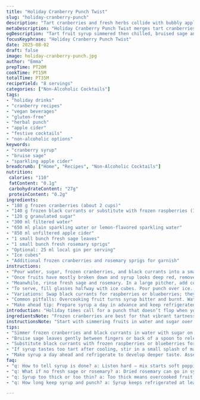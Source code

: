 ```yaml
---
title: "Holiday Cranberry Punch Twist"
slug: "holiday-cranberry-punch"
description: "Tart cranberries and fresh herbs collide with bubbly apple cider and a hint of citrus sparkling water. Simmered fruits smashed to burst, strained smooth—then chilled. Herbal notes lifted by bruised sage, rosemary aromatic garnishes, optionally spiked with local gin. Refreshing, sharp, crowd-friendly, vegan and gluten-free, with substitutions for frozen berries and sweeteners. A punch that sings in layers—fruity, herbal, fizzy. Timing guided by fruit bursting and aroma release, not clocks. Plus tips for fixing syrup too sweet or too tart and making it a make-ahead staple. Great at holiday parties, easy on prep, yet looks fancy."
metaDescription: "Holiday Cranberry Punch Twist merges tart cranberries, bruised herbs, apple cider, and sparkling water. Chill syrup overnight, bruise sage briefly, garnish with rosemary. Vegan and gluten-free."
ogDescription: "Tart fruit syrup simmered then chilled, bruised sage and rosemary garnish. Apple cider and sparkling water mix for crisp, layered holiday punch. Add gin if desired."
focusKeyphrase: "Holiday Cranberry Punch Twist"
date: 2025-08-02
draft: false
image: holiday-cranberry-punch.jpg
author: "Emma"
prepTime: PT20M
cookTime: PT15M
totalTime: PT35M
recipeYield: "8 servings"
categories: ["Non-Alcoholic Cocktails"]
tags:
- "holiday drinks"
- "cranberry recipes"
- "vegan beverages"
- "gluten-free"
- "herbal punch"
- "apple cider"
- "festive cocktails"
- "non-alcoholic options"
keywords:
- "cranberry syrup"
- "bruise sage"
- "sparkling apple cider"
breadcrumb: ["Home", "Recipes", "Non-Alcoholic Cocktails"]
nutrition: 
 calories: "110"
 fatContent: "0.1g"
 carbohydrateContent: "27g"
 proteinContent: "0.2g"
ingredients:
- "180 g frozen cranberries (about 2 cups)"
- "140 g frozen black currants or substitute with frozen raspberries (1 cup)"
- "120 g granulated sugar"
- "300 ml filtered water"
- "650 ml plain sparkling water or lemon-flavored sparkling water"
- "850 ml unfiltered apple cider"
- "1 small bunch fresh sage leaves"
- "1 small bunch fresh rosemary sprigs"
- "Optional: 25 ml local gin per serving"
- "Ice cubes"
- "Additional frozen cranberries and rosemary sprigs for garnish"
instructions:
- "Pour water, sugar, frozen cranberries, and black currants into a small saucepan. Set flame to medium-high and watch closely—the mixture will bubble and foam as the berries rupture, usually 10-12 minutes. Use a wooden masher or potato masher to crush fruits when they start popping. The popping sound changes from soft to a sharp crackle—that’s your cue to finish cooking."
- "Once fruits have mostly broken down and syrup looks deep red, remove from heat. Pour through a fine mesh sieve or chinois set over a bowl. Use the back of a spoon to press and extract as much juice as possible. Don’t force too much pulp through or your punch will be cloudy and gritty. Let cool completely in the fridge—chilling thickens the flavor and smooths sweetness."
- "Meanwhile, rinse fresh sage and rosemary. In a large pitcher, add cooled syrup, sparkling water, and apple cider. Bruise 3 sage leaves gently by crushing between fingers to release oils, then toss them in. Let sit 3-6 minutes; longer starts to lean bitter. Fish out sage leaves to keep brightness intact."
- "To serve, fill glasses halfway with ice cubes. Pour punch over ice. Drop a fresh rosemary sprig and a few frozen cranberries in each glass for color and earthy aroma. If adult version desired, add 25 ml gin per glass. Stir gently to combine. The ice will dilute slowly, melding flavors without drowning them."
- "Variations: Swap black currants for raspberries or blueberries; they burst quicker and add a softer tartness. Replace granulated sugar with honey or maple syrup for depth—reduce by 25% because sweeter. Substitute apple cider with pear juice for a different fruit note. Want fizzier punch? Use chilled tonic water but cut back syrup slightly to compensate bitterness."
- "Common pitfalls: Overcooking fruit turns syrup bitter and burnt. Watch for color shift from bright red to dark burgundy. If punch is too tart, add splash of maple syrup or simple syrup after mixing. Too sweet? Add a squeeze of fresh lemon juice and more sparkling water. Always chill syrup fully before mixing to avoid fizz loss."
- "Make ahead tip: Prepare syrup a day in advance and keep refrigerated. Assemble punch and add sparkling water just before serving to preserve bubbles. Keeps fresh herbs looking vibrant if added last minute."
introduction: "Holiday times call for a punch that doesn’t flop when you need it most. I’ve tried everything—from cloyingly sweet mixes drowning in soda to bitter experiments from overcooked fruits. This punch nails that middle ground with bruised herbs bringing depth while the cranberry base stays refreshing and sharp. Preparing the syrup just right—when berries start to pop, fruit skins loosening and releasing vivid red hues—is key. You’ll hear that subtle crackle, smell the sharp tang swelling in the kitchen. Chill the syrup overnight and it thickens and settles flavors. Toss bruised sage leaves for 5 minutes, the punch smells herbal but not medicinal. Finally, rosemary on glass edges smells piney, festive. No fillers, just real fruit and bubbles, ready to spike if you want. This punch has mobility—substitute with whatever berries are on hand. Frozen raspberries, black currants, even blueberries change texture but keep that punch spirit alive. Believe me, a splash of local gin turns it into a party magic trick. But it’s just as good without. It’s a solid go-to when you want fresh, festive, un-fussy, and multi-sensory fun. No artificial colors or powders—only the crackle, pop, fizz, herb twig crack when you stir."
ingredientsNote: "Frozen cranberries are best for that vibrant tartness and pop but if unavailable, fresh cranberries work—just extend simmering time until they burst. Black currants are less common; frozen raspberries or blueberries are excellent swaps for milder sweetness and color variation. Sugar amount can be tweaked—start less, add more if needed after syrup chills. Replace with honey or maple syrup for complexity, but reduce quantity since those are sweeter and heavier. For liquids, unfiltered apple cider adds body with some cloudiness; clear apple juice can dial it down if you want a lighter look. Sparkling water is your fizz base—plain or lightly lemon flavored keeps it balanced. Herbal accents—sage and rosemary—aren’t decorative only. Bruising sage releases essential oils that lift the punch like natural perfume. Rosemary is less bitter than you expect if just dropped in glass as garnish, providing thyme-like freshness. For alcohol lovers, local gin suits the herbal profile best but vodka is neutral alternative. Keep ice handy to avoid dilution early; you want slow melt for layered flavor unfolding on palate."
instructionsNote: "Start with simmering fruits in water and sugar over medium-high heat. Listen for the shift in popping sound—soft to sharp crackle—and watch when skins split and mixture bubbles frothy and thick. Use a potato masher to push fruit down now and then for full rupture; this step builds the syrup’s body and tart punchiness. Strain immediately afterward to avoid gritty texture. Don’t rush squeezing the pulp through sieve—too much leads to bitterness and cloudy punch. Keep syrup in fridge overnight if possible. Combine syrup, sparkling water, and cider in large pitcher. Bruise sage between fingers or with spoon to awaken aromas, but stick around 3-6 minutes max to avoid bitterness. Remove leaves carefully. Fill glasses with ice—your best friend for slow dilution and freshening—pour punch, garnish with rosemary and extra frozen berries for color and scent burst. For adult crowd, drop shot of gin into glass, stir gently to marry flavors. Avoid stirring too vigorously to keep bubbles alive. This punch stands up well for several hours if iced properly."
tips:
- "Simmer frozen cranberries and black currants in water with sugar on medium-high. Listen for the shift — berries start soft popping, then sharp crackle signals break apart. Push down fruit occasionally to burst skins and release color. Avoid overcooking or bitter notes develop. Don’t rush straining pulp through sieve; too much forces cloudiness. Chill syrup fully to thicken flavor and mellow sweetness before mixing punch."
- "Bruise sage leaves gently between fingers or back of a spoon to release essential oils but keep it brief — 3 to 6 minutes max. Longer contact leans bitter, ruins fresh herbal brightness. Fish leaves out carefully for clarity in punch. Rosemary goes fresh in glass, dropped as garnish — adds piney scent without bitterness. Fresh herbs behave differently from dried, use sparingly if dried at syrup stage."
- "Substitute black currants with frozen raspberries or blueberries for milder tartness and quicker burst; watch timing carefully. Replace granulated sugar with honey or maple syrup, reduce by 25% due to sweetness and weight. Apple cider can be swapped for pear juice for a different fruit character. Want more fizz? Use chilled tonic water, but cut syrup a bit to offset tonic bitterness."
- "If syrup tastes too tart after cooling, stir in a small splash of maple syrup. If too sweet, squeeze fresh lemon juice and add a bit more sparkling water to dilute sweetness without losing fizz. Salt pinch brightens sweetness and calms acidity. Don’t add sparkling water too early or it kills carbonation; add last gently and stir lightly to keep bubbles alive. Timing and gentle handling key for fizz."
- "Make syrup a day ahead and refrigerate to develop deeper taste. Assemble punch just before serving — add sparkling water last for freshest bubbles. Keep ice handy for slow dilution and flavor melding. Local gin works best if spiking, vodka is neutral alternative. Frozen cranberries preferred but fresh work extending simmer. Leftover syrup good as mixer, drizzle or cocktail boost. Fresh herbs in glass invite scent experience before sipping."
faq:
- "q: How to tell syrup is done? a: Listen hard — mix starts soft popping then sharp crackle as skins split. Color goes from bright red to a deeper burgundy. Texture thickens, bubbles frothy. Stop simmering right after most berries burst. Overcook and bitterness grows fast."
- "q: What if no fresh sage or rosemary? a: Dried rosemary can go in syrup stage sparingly but expect less brightness. Sage oil won’t release well from dried leaves; better skip or add fresh herb tincture if you have. Garnishes lose aroma, punch profile flattens without fresh herbs."
- "q: Syrup too thick or too thin? a: Too thick means overcooked fruit, flavor risks bitter burnt. Too thin means undercooked, weak flavor. Adjust simmer time. If syrup too sweet, add lemon and sparkling water. Too tart? Maple syrup splash helps balance after chill. Straining well avoids gritty mouthfeel."
- "q: How long keep syrup and punch? a: Syrup keeps refrigerated at least 3 days, sometimes longer. Punch best fresh day of assembling, ice slowly dilutes flavor. Mix sparkling water last to preserve bubbles. Leftover syrup freezes well. Herbs best added just before serving for vibrancy."

---
```

